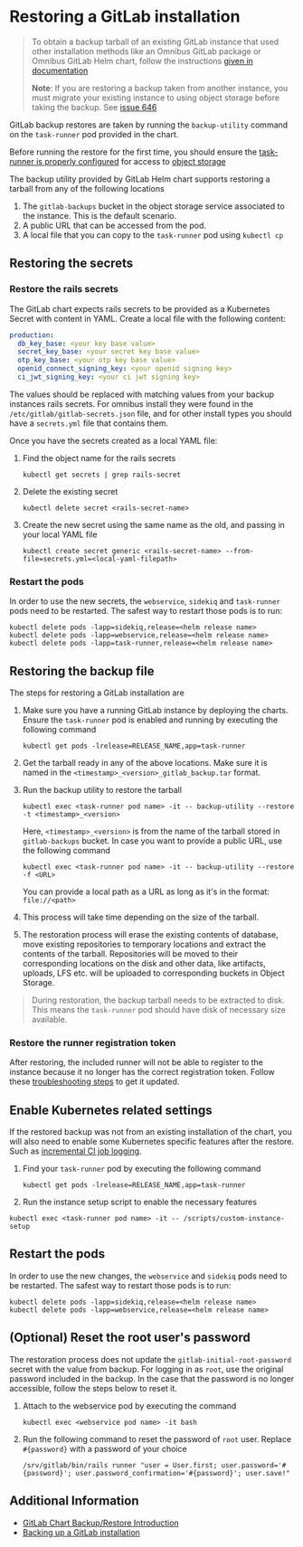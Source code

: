 # Restoring a GitLab installation

> To obtain a backup tarball of an existing GitLab instance that used other installation methods like an Omnibus GitLab package or Omnibus GitLab Helm chart, follow the instructions [given in documentation](https://docs.gitlab.com/ee/raketasks/backup_restore.html#creating-a-backup-of-the-gitlab-system)
>
> **Note**: If you are restoring a backup taken from another instance, you must migrate your existing instance to using object storage before taking the backup. See [issue 646](https://gitlab.com/gitlab-org/charts/gitlab/-/issues/646)

GitLab backup restores are taken by running the `backup-utility` command on the `task-runner` pod provided in the chart.

Before running the restore for the first time, you should ensure the [task-runner is properly configured](index.md) for
access to [object storage](index.md#object-storage)

The backup utility provided by GitLab Helm chart supports restoring a tarball from any of the following locations

1. The `gitlab-backups` bucket in the object storage service associated to the instance. This is the default scenario.
1. A public URL that can be accessed from the pod.
1. A local file that you can copy to the `task-runner` pod using `kubectl cp`

## Restoring the secrets

### Restore the rails secrets

The GitLab chart expects rails secrets to be provided as a Kubernetes Secret with content in YAML. Create a local file with the following content:

```yaml
production:
  db_key_base: <your key base value>
  secret_key_base: <your secret key base value>
  otp_key_base: <your otp key base value>
  openid_connect_signing_key: <your openid signing key>
  ci_jwt_signing_key: <your ci jwt signing key>
```

The values should be replaced with matching values from your backup instances rails secrets. For omnibus install they were found in the `/etc/gitlab/gitlab-secrets.json` file, and for other install types you should have a `secrets.yml` file that contains them.

Once you have the secrets created as a local YAML file:

1. Find the object name for the rails secrets

   ```shell
   kubectl get secrets | grep rails-secret
   ```

1. Delete the existing secret

   ```shell
   kubectl delete secret <rails-secret-name>
   ```

1. Create the new secret using the same name as the old, and passing in your local YAML file

   ```shell
   kubectl create secret generic <rails-secret-name> --from-file=secrets.yml=<local-yaml-filepath>
   ```

### Restart the pods

In order to use the new secrets, the `webservice`, `sidekiq` and `task-runner` pods need to be restarted. The safest way to restart those pods is to run:

```shell
kubectl delete pods -lapp=sidekiq,release=<helm release name>
kubectl delete pods -lapp=webservice,release=<helm release name>
kubectl delete pods -lapp=task-runner,release=<helm release name>
```

## Restoring the backup file

The steps for restoring a GitLab installation are

1. Make sure you have a running GitLab instance by deploying the charts. Ensure the `task-runner` pod is enabled and running by executing the following command

   ```shell
   kubectl get pods -lrelease=RELEASE_NAME,app=task-runner
   ```

1. Get the tarball ready in any of the above locations. Make sure it is named in the `<timestamp>_<version>_gitlab_backup.tar` format.
1. Run the backup utility to restore the tarball

   ```shell
   kubectl exec <task-runner pod name> -it -- backup-utility --restore -t <timestamp>_<version>
   ```

   Here, `<timestamp>_<version>` is from the name of the tarball stored in `gitlab-backups` bucket. In case you want to provide a public URL, use the following command

   ```shell
   kubectl exec <task-runner pod name> -it -- backup-utility --restore -f <URL>
   ```

    You can provide a local path as a URL as long as it's in the format: `file://<path>`

1. This process will take time depending on the size of the tarball.
1. The restoration process will erase the existing contents of database, move existing repositories to temporary locations and extract the contents of the tarball. Repositories will be moved to their corresponding locations on the disk and other data, like artifacts, uploads, LFS etc. will be uploaded to corresponding buckets in Object Storage.

> During restoration, the backup tarball needs to be extracted to disk. This means the `task-runner` pod should have disk of necessary size available.

### Restore the runner registration token

After restoring, the included runner will not be able to register to the instance because it no longer has the correct registration token.
Follow these [troubleshooting steps](../troubleshooting/index.md#included-gitlab-runner-failing-to-register) to get it updated.

## Enable Kubernetes related settings

If the restored backup was not from an existing installation of the chart, you will also need to enable some Kubernetes specific features after the restore. Such as
[incremental CI job logging](https://docs.gitlab.com/ee/administration/job_logs.html#new-incremental-logging-architecture).

1. Find your `task-runner` pod by executing the following command

   ```shell
   kubectl get pods -lrelease=RELEASE_NAME,app=task-runner
   ```

1. Run the instance setup script to enable the necessary features

  ```shell
  kubectl exec <task-runner pod name> -it -- /scripts/custom-instance-setup
  ```

## Restart the pods

In order to use the new changes, the `webservice` and `sidekiq` pods need to be restarted. The safest way to restart those pods is to run:

```shell
kubectl delete pods -lapp=sidekiq,release=<helm release name>
kubectl delete pods -lapp=webservice,release=<helm release name>
```

## (Optional) Reset the root user's password

The restoration process does not update the `gitlab-initial-root-password` secret with the value from backup. For logging in as `root`, use the original password included in the backup. In the case that the password is no longer accessible, follow the steps below to reset it.

1. Attach to the webservice pod by executing the command

   ```shell
   kubectl exec <webservice pod name> -it bash
   ```

1. Run the following command to reset the password of `root` user. Replace `#{password}` with a password of your choice

   ```shell
   /srv/gitlab/bin/rails runner "user = User.first; user.password='#{password}'; user.password_confirmation='#{password}'; user.save!"
   ```

## Additional Information

- [GitLab Chart Backup/Restore Introduction](index.md)
- [Backing up a GitLab installation](backup.md)
